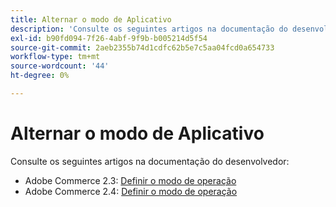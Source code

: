 ```yaml
---
title: Alternar o modo de Aplicativo
description: 'Consulte os seguintes artigos na documentação do desenvolvedor:'
exl-id: b90fd094-7f26-4abf-9f9b-b005214d5f54
source-git-commit: 2aeb2355b74d1cdfc62b5e7c5aa04fcd0a654733
workflow-type: tm+mt
source-wordcount: '44'
ht-degree: 0%

---
```


# Alternar o modo de Aplicativo

Consulte os seguintes artigos na documentação do desenvolvedor:

* Adobe Commerce 2.3: [Definir o modo de operação](https://experienceleague.adobe.com/en/docs/commerce-operations/configuration-guide/cli/set-mode)
* Adobe Commerce 2.4: [Definir o modo de operação](https://experienceleague.adobe.com/en/docs/commerce-operations/configuration-guide/cli/set-mode)
